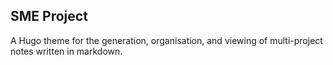 ## SME Project

A Hugo theme for the generation, organisation, and viewing of multi-project notes written in markdown.

